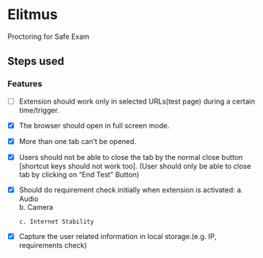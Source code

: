 # Elitmus
Proctoring for Safe Exam
## Steps used



### Features
- [ ] Extension should work only in selected URLs(test page) during a certain time/trigger.
- [x] The browser should open in full screen mode.
- [x] More than one tab can’t be opened. 
- [x] Users should not be able to close the tab by the normal close button [shortcut keys should not work too]. (User should only be able to close tab by clicking on
      “End Test” Button) 
- [x] Should do requirement check initially when extension is activated:
      a. Audio        
      b. Camera
      
      c. Internet Stability  
      
- [x] Capture the user related information in local storage.(e.g. IP, requirements check)      
      
      

